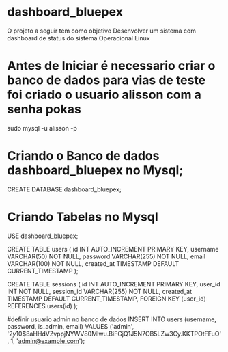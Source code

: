 # dashboard_bluepex
O projeto a seguir tem como objetivo Desenvolver um sistema com dashboard de status do sistema Operacional Linux

# Antes de Iniciar é necessario criar o banco de dados  para vias de teste foi criado  o usuario alisson com a senha pokas
sudo mysql -u alisson -p

# Criando o Banco de dados dashboard_bluepex no Mysql;
CREATE DATABASE dashboard_bluepex;

# Criando Tabelas no Mysql
USE dashboard_bluepex;

CREATE TABLE users (
    id INT AUTO_INCREMENT PRIMARY KEY,
    username VARCHAR(50) NOT NULL,
    password VARCHAR(255) NOT NULL,
    email VARCHAR(100) NOT NULL,
    created_at TIMESTAMP DEFAULT CURRENT_TIMESTAMP
);

CREATE TABLE sessions (
    id INT AUTO_INCREMENT PRIMARY KEY,
    user_id INT NOT NULL,
    session_id VARCHAR(255) NOT NULL,
    created_at TIMESTAMP DEFAULT CURRENT_TIMESTAMP,
    FOREIGN KEY (user_id) REFERENCES users(id)
);


#definir usuario admin no banco de dados
INSERT INTO users (username, password, is_admin, email) VALUES ('admin', '$2y$10$8aHHdVZvppjNYWV80MIwu.BiFGjQ1J5N7OB5LZw3Cy.KKTPOtFFuO', 1, 'admin@example.com');
